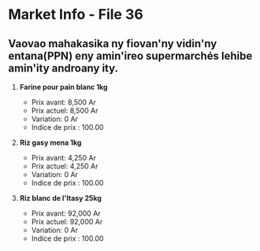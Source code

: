 # Market Info - File 36

## Vaovao mahakasika ny fiovan'ny vidin'ny entana(PPN) eny amin'ireo supermarchés lehibe amin'ity androany ity.

1. **Farine pour  pain blanc 1kg**
   - Prix avant: 8,500 Ar
   - Prix actuel: 8,500 Ar
   - Variation: 0 Ar
   - Indice de prix : 100.00

2. **Riz gasy mena  1kg**
   - Prix avant: 4,250 Ar
   - Prix actuel: 4,250 Ar
   - Variation: 0 Ar
   - Indice de prix : 100.00

3. **Riz blanc de l'Itasy 25kg**
   - Prix avant: 92,000 Ar
   - Prix actuel: 92,000 Ar
   - Variation: 0 Ar
   - Indice de prix : 100.00

